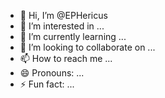 - 👋 Hi, I’m @EPHericus
- 👀 I’m interested in ...
- 🌱 I’m currently learning ...
- 💞️ I’m looking to collaborate on ...
- 📫 How to reach me ...
- 😄 Pronouns: ...
- ⚡ Fun fact: ...

<!---
EPHericus/EPHericus is a ✨ special ✨ repository because its `README.md` (this file) appears on your GitHub profile.
You can click the Preview link to take a look at your changes.
--->
